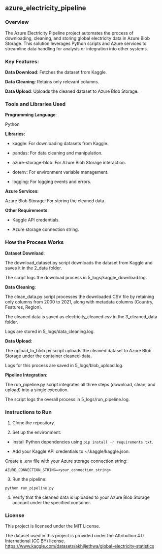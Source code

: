 ## azure_electricity_pipeline

### **Overview**

The Azure Electricity Pipeline project automates the process of downloading, cleaning, and storing global electricity data in Azure Blob Storage. This solution leverages Python scripts and Azure services to streamline data handling for analysis or integration into other systems.

### **Key Features**:

**Data Download**: Fetches the dataset from Kaggle.

**Data Cleaning**: Retains only relevant columns.

**Data Upload**: Uploads the cleaned dataset to Azure Blob Storage.

### **Tools and Libraries Used**

**Programming Language**: 

Python

**Libraries**:

- kaggle: For downloading datasets from Kaggle.

- pandas: For data cleaning and manipulation.

- azure-storage-blob: For Azure Blob Storage interaction.

- dotenv: For environment variable management.

- logging: For logging events and errors.

**Azure Services**:

Azure Blob Storage: For storing the cleaned data.

**Other Requirements**:

- Kaggle API credentials.

- Azure storage connection string.

### **How the Process Works**

**Dataset Download**:

The download_dataset.py script downloads the dataset from Kaggle and saves it in the 2_data folder.

The script logs the download process in 5_logs/kaggle_download.log.

**Data Cleaning**:

The clean_data.py script processes the downloaded CSV file by retaining only columns from 2000 to 2021, along with metadata columns (Country, Features, Region).

The cleaned data is saved as electricity_cleaned.csv in the 3_cleaned_data folder.

Logs are stored in 5_logs/data_cleaning.log.

**Data Upload**:

The upload_to_blob.py script uploads the cleaned dataset to Azure Blob Storage under the container cleaned-data.

Logs for this process are saved in 5_logs/blob_upload.log.

**Pipeline Integration**:

The run_pipeline.py script integrates all three steps (download, clean, and upload) into a single execution.

The script logs the overall process in 5_logs/run_pipeline.log.

### **Instructions to Run**

1. Clone the repository.

2. Set up the environment:

- Install Python dependencies using `pip install -r requirements.txt`.

- Add your Kaggle API credentials to ~/.kaggle/kaggle.json.

Create a .env file with your Azure storage connection string:

`AZURE_CONNECTION_STRING=<your_connection_string>`

3. Run the pipeline:

`python run_pipeline.py`

4. Verify that the cleaned data is uploaded to your Azure Blob Storage account under the specified container.

### **License**

This project is licensed under the MIT License.

The dataset used in this project is provided under the Attribution 4.0 International (CC BY) license. https://www.kaggle.com/datasets/akhiljethwa/global-electricity-statistics
